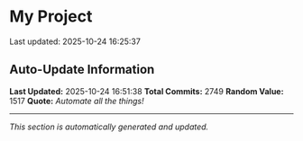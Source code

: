# My Project


Last updated: 2025-10-24 16:25:37




































































































































































































































































































































































































































































































































































































































































































































































































































































































































































































































































































































































































































































































































































































































































































































































































































































































































































































































































































































































































































































































































































































































































































































































































































































































































































































































































































































































































































































































































































































































































































































































































































































## Auto-Update Information

**Last Updated:** 2025-10-24 16:51:38
**Total Commits:** 2749
**Random Value:** 1517
**Quote:** _Automate all the things!_

---
_This section is automatically generated and updated._